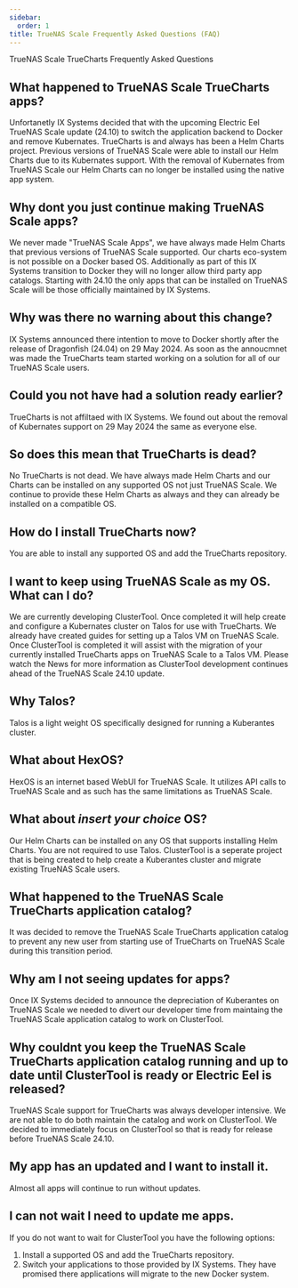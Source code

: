 ```yaml
---
sidebar:
  order: 1
title: TrueNAS Scale Frequently Asked Questions (FAQ)
---
```


TrueNAS Scale TrueCharts Frequently Asked Questions

## What happened to TrueNAS Scale TrueCharts apps?

Unfortanetly IX Systems decided that with the upcoming Electric Eel TrueNAS Scale update (24.10) to switch the application backend to Docker and remove Kubernates. TrueCharts is and always has been a Helm Charts project. Previous versions of TrueNAS Scale were able to install our Helm Charts due to its Kubernates support. With the removal of Kubernates from TrueNAS Scale our Helm Charts can no longer be installed using the native app system.

## Why dont you just continue making TrueNAS Scale apps?

We never made "TrueNAS Scale Apps", we have always made Helm Charts that previous versions of TrueNAS Scale supported. Our charts eco-system is not possible on a Docker based OS. Additionally as part of this IX Systems transition to Docker they will no longer allow third party app catalogs. Starting with 24.10 the only apps that can be installed on TrueNAS Scale will be those officially maintained by IX Systems.

## Why was there no warning about this change?

IX Systems announced there intention to move to Docker shortly after the release of Dragonfish (24.04) on 29 May 2024. As soon as the annoucmnet was made the TrueCharts team started working on a solution for all of our TrueNAS Scale users.

## Could you not have had a solution ready earlier?

TrueCharts is not affiltaed with IX Systems. We found out about the removal of Kubernates support on 29 May 2024 the same as everyone else.

## So does this mean that TrueCharts is dead?

No TrueCharts is not dead. We have always made Helm Charts and our Charts can be installed on any supported OS not just TrueNAS Scale. We continue to provide these Helm Charts as always and they can already be installed on a compatible OS.

## How do I install TrueCharts now?

You are able to install any supported OS and add the TrueCharts repository.

## I want to keep using TrueNAS Scale as my OS. What can I do?

We are currently developing ClusterTool. Once completed it will help create and configure a Kubernates cluster on Talos for use with TrueCharts. We already have created guides for setting up a Talos VM on TrueNAS Scale. Once ClusterTool is completed it will assist with the migration of your currently installed TrueCharts apps on TrueNAS Scale to a Talos VM. Please watch the News for more information as ClusterTool development continues ahead of the TrueNAS Scale 24.10 update.

## Why Talos?

Talos is a light weight OS specifically designed for running a Kuberantes cluster.

## What about HexOS?

HexOS is an internet based WebUI for TrueNAS Scale. It utilizes API calls to TrueNAS Scale and as such has the same limitations as TrueNAS Scale.

## What about *insert your choice* OS?

Our Helm Charts can be installed on any OS that supports installing Helm Charts. You are not required to use Talos. ClusterTool is a seperate project that is being created to help create a Kuberantes cluster and migrate existing TrueNAS Scale users.

## What happened to the TrueNAS Scale TrueCharts application catalog?

It was decided to remove the TrueNAS Scale TrueCharts application catalog to prevent any new user from starting use of TrueCharts on TrueNAS Scale during this transition period.

## Why am I not seeing updates for apps?

Once IX Systems decided to announce the depreciation of Kuberantes on TrueNAS Scale we needed to divert our developer time from maintaing the TrueNAS Scale application catalog to work on ClusterTool.

## Why couldnt you keep the TrueNAS Scale TrueCharts application catalog running and up to date until ClusterTool is ready or Electric Eel is released?

TrueNAS Scale support for TrueCharts was always developer intensive. We are not able to do both maintain the catalog and work on ClusterTool. We decided to immediately focus on ClusterTool so that is ready for release before TrueNAS Scale 24.10.

## My app has an updated and I want to install it.

Almost all apps will continue to run without updates. 

## I can not wait I need to update me apps.

If you do not want to wait for ClusterTool you have the following options:

1. Install a supported OS and add the TrueCharts repository.
2. Switch your applications to those provided by IX Systems. They have promised there applications will migrate to the new Docker system.